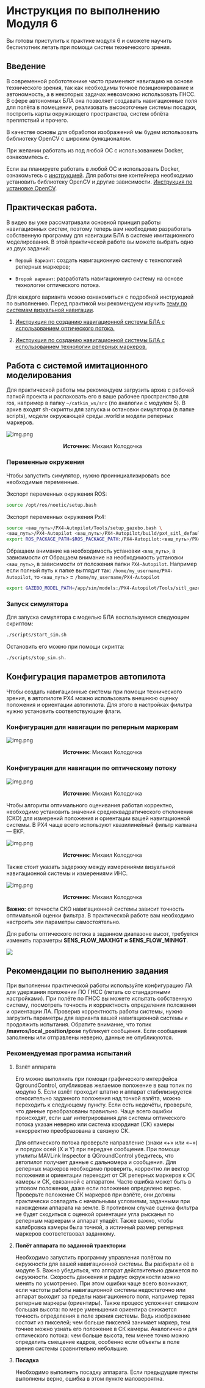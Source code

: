 # Инструкция по выполнению Модуля 6

Вы готовы приступить к практике модуля 6 и сможете научить беспилотник летать при помощи систем технического зрения.

## Введение
<a name="введение"></a>

В современной робототехнике часто применяют навигацию на основе технического зрения, так как необходимы точное позиционирование и автономность, а в некоторых задачах невозможно использовать ГНСС. В сфере автономных БЛА она позволяет создавать навигационные поля для полёта в помещении, реализовать высокоточные системы посадки, построить карты окружающего пространства, систем облёта препятствий и прочего.


В качестве основы для обработки изображений мы будем использовать библиотеку OpenCV с широким функционалом.

При желании работать из под любой ОС с использованием Docker, ознакомитесь с. 


Если вы планируете работать в любой ОС и использовать Docker, ознакомьтесь с  [инструкцией](docs/docker_usage.md). Для работы вне контейнера необходимо установить библиотеку OpenCV и другие зависимости. [Инструкция по установке OpenCV](docs/dependances_install.md).


## Практическая работа.

В видео вы уже рассматривали основной принцип работы навигационных систем, поэтому теперь вам необходимо разработать собственную программу для навигации БЛА в системе имитационного моделирования. В этой практической работе вы можете выбрать одно из двух заданий:


- `Первый Вариант`: создать навигационную систему с технологией реперных маркеров;

- `Второй вариант`: разработать навигационную систему на основе технологии оптического потока.

Для каждого варианта можно ознакомиться с подробной инструкцией по выполнению.
Перед практикой мы рекомендуем изучить [тему по системам визуальной навигации](docs/visual_navigation_basics.md).


1) [Инструкция по созданию навигационной системы БЛА с использованием оптического потока.](docs/optical_flow.md)

2) [Инструкция по созданию навигационной системы БЛА с использованием технологии реперных маркеров.](docs/fiducial_navigation.md)


## Работа с системой имитационного моделирования

Для практической работы мы рекомендуем загрузить архив с рабочей папкой проекта и распаковать его в ваше рабочее пространство для ros, например в папку `~/catkin_ws/src` (по аналогии с модулем 5). В архив входят sh-скрипты для запуска и остановки симулятора (в папке scripts), модели окружающей среды .world и модели реперных маркеров.


![img.png](.img/img_aruco.png)
<p align="center">
    <strong>Источник: </strong> Михаил Колодочка
</p>


### Переменные окружения

Чтобы запустить симулятор, нужно проинициализировать все необходимые переменные.

Экспорт переменных окружения ROS:

```bash
source /opt/ros/noetic/setup.bash
```

Экспорт переменных окружения Px4:

```bash
source <ваш_путь>/PX4-Autopilot/Tools/setup_gazebo.bash \
<ваш_путь>/PX4-Autopilot <ваш_путь>/PX4-Autopilot/build/px4_sitl_default
export ROS_PACKAGE_PATH=$ROS_PACKAGE_PATH:/PX4-Autopilot:<ваш_путь>/PX4-Autopilot/Tools/sitl_gazebo
```

Обращаем внимание на необходимость установки `<ваш_путь>`, в зависимости от
Обращаем внимание на необходимость установки `<ваш_путь>`, в зависимости от
положения папки `PX4-Autopilot`. Например если полный путь к папке выглядит так:
`/home/my_username/PX4-Autopilot`, то `<ваш_путь>` **=** `/home/my_username/PX4-Autopilot`

```bash
export GAZEBO_MODEL_PATH=/app/sim/models:/PX4-Autopilot/Tools/sitl_gazebo/models
```
### Запуск симулятора

Для запуска симулятора c моделью БЛА воспользуемся следующим скриптом:


```bash
./scripts/start_sim.sh
```

Остановить его можно при помощи скрипта:

```bash
./scripts/stop_sim.sh.
```


## Конфигурация параметров автопилота

Чтобы создать навигационные системы при помощи технического зрения,
в автопилоте PX4 можно использовать внешнюю оценку положения и ориентации автопилота.
Для этого в настройках фильтра нужно установить соответствующие флаги.


### Конфигурация для навигации по реперным маркерам
![img.png](.img/img_config1.png)
<p align="center">
    <strong>Источник: </strong> Михаил Колодочка
</p>


### Конфигурация для навигации по оптическому потоку
![img.png](.img/img_config2.png)
<p align="center">
    <strong>Источник: </strong> Михаил Колодочка
</p>


Чтобы алгоритм оптимального оценивания работал корректно, необходимо установить значения среднеквадратического отклонения (СКО) для измерений положения и ориентации вашей навигационной системы. В PX4 чаще всего используют квазилинейный фильтр калмана — EKF.


![img.png](.img/img_ekf_setup.png)
<p align="center">
    <strong>Источник: </strong> Михаил Колодочка
</p>


Также стоит указать задержку между измерениями визуальной навигационной системы и измерениями ИНС.


![img.png](.img/img_ekf_delay.png)
<p align="center">
    <strong>Источник: </strong> Михаил Колодочка
</p>

**Важно:** от точности СКО навигационной системы зависит точность оптимальной оценки фильтра.
В практической работе вам необходимо настроить эти параметры самостоятельно.

Для работы оптического потока в заданном диапазоне высот, требуется
изменить параметры **SENS_FLOW_MAXHGT и SENS_FLOW_MINHGT**.

![](.img/sens_flow.png)

## Рекомендации по выполнению задания

При выполнении практической работы используйте конфигурацию ЛА для удержания положения ПО ГНСС (летать со стандартными настройками). При полёте по ГНСС вы можете испытать собственную систему, посмотреть точность и корректность определения положения и ориентации ЛА.
Проверив корректность работы системы, нужно загрузить параметры для варианта вашей навигационной системы и продолжить испытания. Обратите внимание, что топик **/mavros/local_position/pose** публикует сообщения.
Если сообщения заполнены или отправлены неверно, данные не опубликуются.


### Рекомендуемая программа испытаний

1. Взлёт аппарата
   
   Его можно выполнить при помощи графического интерфейса QgroundControl, опубликовав желаемое положение в ваш топик по модулю 5. Если взлёт проходит штатно и аппарат стабилизируется относительно заданного положения над точкой взлёта, можно переходить к следующему пункту. Если есть недочёты, проверьте, что данные преобразованы правильно. Чаще всего ошибки происходят, если шаг интегрирования для системы оптического потока указан неверно или система координат (СК) камеры некорректно преобразована в связную СК. 
   
   Для оптического потока проверьте направление (знаки «+» или «−») и порядок осей (X и Y) при передаче сообщения. При помощи утилиты MAVLink Inspector в QGroundControl убедитесь, что автопилот получает данные с дальномера и сообщения. Для реперных маркеров необходимо проверить, корректно ли вектор положения и ориентации переходит от CК реперных маркеров к СК камеры и СК, связанной с аппаратом. Часто ошибка может быть в угловом положении, даже если положение определено верно. Проверьте положение СК маркеров при взлёте, они должны практически совпадать с начальными условиями, заданными при нахождении аппарата на земле. В противном случае оценка фильтра не будет сходиться с оценкой ориентации угла рысканья по реперным маркерам и аппарат упадёт. Также важно, чтобы калибровка камеры была точной, а истинный размер реперных маркеров соответствовал заданному.


2. **Полёт аппарата по заданной траектории**

   Необходимо запустить программу управления полётом по окружности для вашей навигационной системы. Вы разбирали её в модуле 5. Важно убедиться, что аппарат действительно движется по окружности. Скорость движения и радиус окружности можно менять по усмотрению. При этом ошибки чаще всего возникают, если частоты работы навигационной системы недостаточно или аппарат выходит за пределы навигационного поля, например теряя реперные маркеры (ориентиры). Также процесс усложняет слишком большая высота: по мере уменьшения ориентира снижается точность определения в поле зрения системы. Ведь изображение состоит из пикселей; чем больше пикселей занимает маркер, тем точнее можно узнать его положение в СК камеры. Аналогично и для оптического потока: чем больше высота, тем менее точно можно определить смещение кадров, особенно если объекты в поле зрения системы сравнительно небольшие.


3. **Посадка**

   Необходимо выполнить посадку аппарата. Если предыдущие пункты выполнены верно, ошибка в этом пункте маловероятна.

